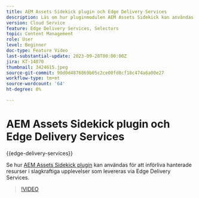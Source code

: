 ```yaml
---
title: AEM Assets Sidekick plugin och Edge Delivery Services
description: Läs om hur pluginmodulen AEM Assets Sidekick kan användas för att införliva hanterade resurser i slagkraftiga upplevelser som levereras via Edge Delivery Services.
version: Cloud Service
feature: Edge Delivery Services, Selectors
topic: Content Management
role: User
level: Beginner
doc-type: Feature Video
last-substantial-update: 2023-09-28T00:00:00Z
jira: KT-14070
thumbnail: 3424615.jpeg
source-git-commit: 90d0d4876869b05c2ce00fd8cf18c474a6a00e27
workflow-type: tm+mt
source-wordcount: '64'
ht-degree: 0%

---
```



# AEM Assets Sidekick plugin och Edge Delivery Services

{{edge-delivery-services}}

Se hur [AEM Assets Sidekick plugin](https://www.hlx.live/developer/configuring-aem-assets-sidekick-plugin) kan användas för att införliva hanterade resurser i slagkraftiga upplevelser som levereras via Edge Delivery Services.

>[!VIDEO](https://video.tv.adobe.com/v/3424615/?learn=on)
